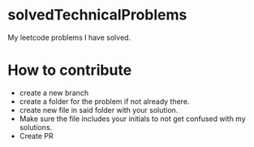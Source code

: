 # solvedTechnicalProblems
My leetcode problems I have solved.

# How to contribute
* create a new branch
* create a folder for the problem if not already there.
* create new file in said folder with your solution.
* Make sure the file includes your initials to not get confused with my solutions.
* Create PR
